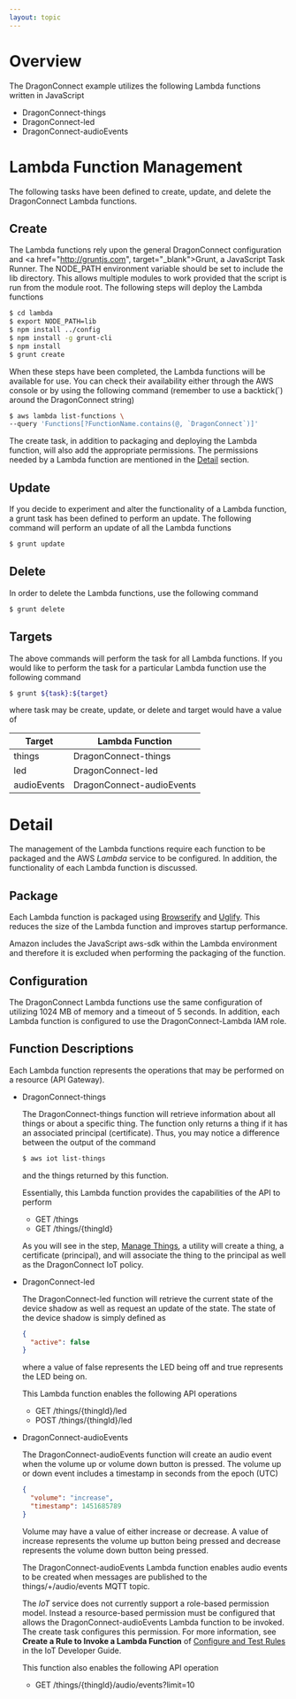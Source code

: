 ```yaml
---
layout: topic
---
```

# Overview

The DragonConnect example utilizes the
following Lambda functions written in JavaScript

* DragonConnect-things
* DragonConnect-led
* DragonConnect-audioEvents

# Lambda Function Management

The following tasks have been defined to create, update, and delete the
DragonConnect Lambda functions.

## Create

The Lambda functions rely upon the general DragonConnect configuration and
<a href="http://gruntjs.com", target="_blank">Grunt</a>,
a JavaScript Task Runner.  The NODE_PATH environment variable should be
set to include the lib directory. This allows multiple modules to work
provided that the script is run from the module root. The following steps
will deploy the Lambda functions

```sh
$ cd lambda
$ export NODE_PATH=lib
$ npm install ../config
$ npm install -g grunt-cli
$ npm install
$ grunt create
```

When these steps have been completed, the Lambda functions will be
available for use.  You can check their availability either through the
AWS console or by using the following command (remember to use a backtick(`)
around the DragonConnect string)

```sh
$ aws lambda list-functions \
--query 'Functions[?FunctionName.contains(@, `DragonConnect`)]'
```

The create task, in addition to packaging and deploying the Lambda function,
will also add the appropriate permissions.  The permissions needed by a
Lambda function are mentioned in the [Detail](#detail) section.

## Update

If you decide to experiment and alter the functionality of a Lambda function,
a grunt task has been defined to perform an update.  The following command
will perform an update of all the Lambda functions

```sh
$ grunt update
```

## Delete

In order to delete the Lambda functions, use the following command

```sh
$ grunt delete
```

## Targets

The above commands will perform the task for all Lambda functions.  If you
would like to perform the task for a particular Lambda function use the
following command

```sh
$ grunt ${task}:${target}
```

where task may be create, update, or delete and target would have a value of

Target | Lambda Function
-------|----------------
things | DragonConnect-things
led  | DragonConnect-led
audioEvents | DragonConnect-audioEvents

# Detail

The management of the Lambda functions require each function to be packaged
and the AWS _Lambda_ service to be configured.  In addition, the functionality
of each Lambda function is discussed.

## Package

Each Lambda function is packaged using
<a href="http://browserify.org" target="_blank">Browserify</a> and
<a href="https://github.com/mishoo/UglifyJS2" target="_blank">Uglify</a>.
This reduces the size of the Lambda function and improves startup performance.

Amazon includes the JavaScript aws-sdk within the Lambda environment and
therefore it is excluded when performing the packaging of the function.

## Configuration

The DragonConnect Lambda functions use the
same configuration of utilizing 1024 MB of memory and a timeout of 5 seconds.
In addition, each Lambda function is configured to use the DragonConnect-Lambda
IAM role.

## Function Descriptions

Each Lambda function represents the operations that may be performed on a
resource (API Gateway).

* DragonConnect-things

    The DragonConnect-things function will retrieve information about
    all things or about a specific thing.  The function only returns
    a thing if it has an associated principal (certificate).  Thus,
    you may notice a difference between the output of the command

    ```sh
    $ aws iot list-things
    ```

    and the things returned by this function.

    Essentially, this Lambda function provides the capabilities of the API
    to perform

    * GET /things
    * GET /things/{thingId}

    As you will see in the step, [Manage Things](./things.html),
    a utility will create a thing, a certificate (principal), and will
    associate the thing to the principal as well as the DragonConnect IoT
    policy.

* DragonConnect-led

    The DragonConnect-led function will retrieve the current state of the
    device shadow as well as request an update of the state.  The state
    of the device shadow is simply defined as

    ```json
    {
      "active": false
    }
    ```

    where a value of false represents the LED being off and true represents
    the LED being on.

    This Lambda function enables the following API operations

    * GET /things/{thingId}/led
    * POST /things/{thingId}/led

* DragonConnect-audioEvents

    The DragonConnect-audioEvents function will create an audio event when
    the volume up or volume down button is pressed.  The volume up or down
    event includes a timestamp in seconds from the epoch (UTC)

    ```json
    {
      "volume": "increase",
      "timestamp": 1451685789
    }
    ```

    Volume may have a value of either increase or decrease.  A value of
    increase represents the volume up button being pressed and decrease
    represents the volume down button being pressed.

    The DragonConnect-audioEvents Lambda function enables audio events to
    be created when messages are published to the things/+/audio/events
    MQTT topic.

    The _IoT_ service does not currently support a role-based
    permission model.  Instead a resource-based permission must be configured
    that allows the DragonConnect-audioEvents Lambda function to be invoked.
    The create task configures this permission.  For more information,
    see **Create a Rule to Invoke a Lambda Function**
    of <a href="http://docs.aws.amazon.com/iot/latest/developerguide/config-and-test-rules.html"
    target="_blank">Configure and Test Rules</a> in the IoT Developer Guide.

    This function also enables the following API operation

    * GET /things/{thingId}/audio/events?limit=10
